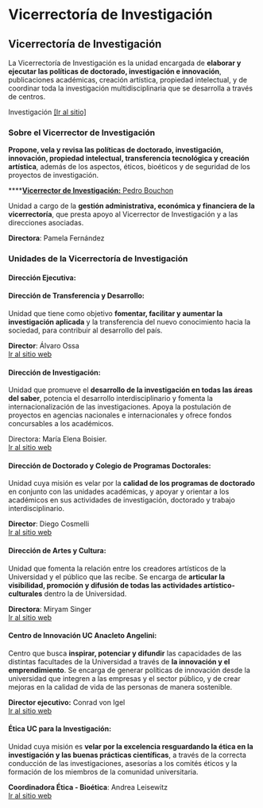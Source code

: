 # Vicerrectoría de Investigación

## Vicerrectoría de Investigación

La Vicerrectoría de Investigación es la unidad encargada de **elaborar y ejecutar las políticas de doctorado, investigación e innovación**, publicaciones académicas, creación artística, propiedad intelectual, y de coordinar toda la investigación multidisciplinaria que se desarrolla a través de centros.

Investigación [\[Ir al sitio\]](http://investigacion.uc.cl/)

### **Sobre el Vicerrector de Investigación**

**Propone, vela y revisa las políticas de doctorado, investigación, innovación, propiedad intelectual, transferencia tecnológica y creación artística**, además de los aspectos, éticos, bioéticos y de seguridad de los proyectos de investigación.

\*\*\*\*[**Vicerrector de Investigación:** Pedro Bouchon](vicerrector-de-investigacion.md)

Unidad a cargo de la **gestión administrativa, económica y financiera de la vicerrectoría**, que presta apoyo al Vicerrector de Investigación y a las direcciones asociadas.

**Directora**: Pamela Fernández

### Unidades de la Vicerrectoría de Investigación

#### Dirección Ejecutiva:

#### Dirección de Transferencia y Desarrollo:

Unidad que tiene como objetivo **fomentar, facilitar y aumentar la investigación aplicada** y la transferencia del nuevo conocimiento hacia la sociedad, para contribuir al desarrollo del país.

**Director**: Álvaro Ossa  
[Ir al sitio web](http://transferenciaydesarrollo.uc.cl/es/)

#### **Dirección de Investigación:**

Unidad que promueve el **desarrollo de la investigación en todas las áreas del saber**, potencia el desarrollo interdisciplinario y fomenta la internacionalización de las investigaciones. Apoya la postulación de proyectos en agencias nacionales e internacionales y ofrece fondos concursables a los académicos.

Directora: María Elena Boisier.  
[Ir al sitio web](http://investigacion.uc.cl/)

#### Dirección de Doctorado y Colegio de Programas Doctorales:

Unidad cuya misión es velar por la **calidad de los programas de doctorado** en conjunto con las unidades académicas, y apoyar y orientar a los académicos en sus actividades de investigación, doctorado y trabajo interdisciplinario.

**Director**: Diego Cosmelli  
[Ir al sitio web](http://doctorados.uc.cl/es/)

#### Dirección de Artes y Cultura:

Unidad que fomenta la relación entre los creadores artísticos de la Universidad y el público que las recibe. Se encarga de **articular la visibilidad, promoción y difusión de todas las actividades artístico-culturales** dentro la de Universidad.

**Directora**: Miryam Singer  
[Ir al sitio web](http://artesycultura.uc.cl/es/)

#### Centro de Innovación UC Anacleto Angelini:

Centro que busca **inspirar, potenciar y difundir** las capacidades de las distintas facultades de la Universidad a través de **la innovación y el emprendimiento**. Se encarga de generar políticas de innovación desde la universidad que integren a las empresas y el sector público, y de crear mejoras en la calidad de vida de las personas de manera sostenible.

**Director ejecutivo:** Conrad von Igel  
[Ir al sitio web](http://centrodeinnovacion.uc.cl/)

#### Ética UC para la Investigación:

Unidad cuya misión es **velar por la excelencia resguardando la ética en la investigación y las buenas prácticas científicas**, a través de la correcta conducción de las investigaciones, asesorías a los comités éticos y la formación de los miembros de la comunidad universitaria.

**Coordinadora Ética - Bioética**: Andrea Leisewitz  
[Ir al sitio web](http://eticayseguridad.uc.cl/)

